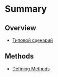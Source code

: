 # Summary

## Overview

* [Типовой сценарий](README.md#scenario)

## Methods

* [Defining Methods](methods.md)
